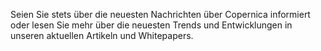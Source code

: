 Seien Sie stets über die neuesten Nachrichten über Copernica informiert
oder lesen Sie mehr über die neuesten Trends und Entwicklungen in
unseren aktuellen Artikeln und Whitepapers.
